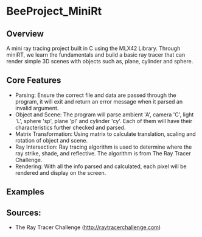 # BeeProject_MiniRt

## Overview

A mini ray tracing project built in C using the MLX42 Library. Through miniRT, we learn the fundamentals and build a basic ray tracer that can render simple 3D scenes with objects such as, plane, cylinder and sphere.

## Core Features
- Parsing: Ensure the correct file and data are passed through the program, it will exit and return an error message when it parsed an invalid argument.
- Object and Scene: The program will parse ambient 'A', camera 'C', light 'L', sphere 'sp', plane 'pl' and cylinder 'cy'. Each of them will have their characteristics further checked and parsed. 
- Matrix Transformation: Using matrix to calculate translation, scaling and rotation of object and scene.
- Ray Intersection: Ray tracing algorithm is used to determine where the ray strike, shade, and reflective. The algorithm is from The Ray Tracer Challenge.
- Rendering: With all the info parsed and calculated, each pixel will be rendered and display on the screen. 

## Examples

## Sources:
- The Ray Tracer Challenge (http://raytracerchallenge.com)
